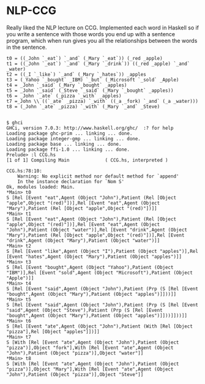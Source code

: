 NLP-CCG
=======

Really liked the NLP lecture on CCG. Implemented each word in Haskell so if you write a sentence with those words you end up with a sentence program, which when run gives you all the relationships between the words in the sentence.


    t0 = ((_John `_eat`) `_and` (_Mary `_eat`)) (_red _apple)
    t1 = ((_John `_eat`) `_and` (_Mary `_drink`)) ((_red _apple) `_and` _water)
    t2 = ((_I `_like`) `_and` (_Mary `_hates`)) _apples
    t3 = (_Yahoo `_bought` _IBM) `_but` (_Microsoft `_sold` _Apple)
    t4 = _John `_said` (_Mary `_bought` _apples)
    t5 = _John `_said` (_Steve `_said` (_Mary `_bought` _apples))
    t6 = _John `_ate` (_pizza `_with` _apples)
    t7 =_John \\ ((`_ate` _pizza) `_with` ((_a _fork) `_and` (_a _water)))
    t8 = (_John `_ate` _pizza) `_with` (_Mary `_and` _Steve)


    $ ghci
    GHCi, version 7.0.3: http://www.haskell.org/ghc/  :? for help
    Loading package ghc-prim ... linking ... done.
    Loading package integer-gmp ... linking ... done.
    Loading package base ... linking ... done.
    Loading package ffi-1.0 ... linking ... done.
    Prelude> :l CCG.hs
    [1 of 1] Compiling Main             ( CCG.hs, interpreted )

    CCG.hs:78:10:
        Warning: No explicit method nor default method for `append'
        In the instance declaration for `Nom S'
    Ok, modules loaded: Main.
    *Main> t0
    S [Rel [Event "eat",Agent (Object "John"),Patient (Rel [Object "apple",Object "(red)"])],Rel [Event "eat",Agent (Object "Mary"),Patient (Rel [Object "apple",Object "(red)"])]]
    *Main> t1
    S [Rel [Event "eat",Agent (Object "John"),Patient (Rel [Object "apple",Object "(red)"])],Rel [Event "eat",Agent (Object "John"),Patient (Object "water")],Rel [Event "drink",Agent (Object "Mary"),Patient (Rel [Object "apple",Object "(red)"])],Rel [Event "drink",Agent (Object "Mary"),Patient (Object "water")]]
    *Main> t2
    S [Rel [Event "like",Agent (Object "I"),Patient (Object "apples")],Rel [Event "hates",Agent (Object "Mary"),Patient (Object "apples")]]
    *Main> t3
    S [Rel [Event "bought",Agent (Object "Yahoo"),Patient (Object "IBM")],Rel [Event "sold",Agent (Object "Microsoft"),Patient (Object "Apple")]]
    *Main> t4
    S [Rel [Event "said",Agent (Object "John"),Patient (Prp (S [Rel [Event "bought",Agent (Object "Mary"),Patient (Object "apples")]]))]]
    *Main> t5
    S [Rel [Event "said",Agent (Object "John"),Patient (Prp (S [Rel [Event "said",Agent (Object "Steve"),Patient (Prp (S [Rel [Event "bought",Agent (Object "Mary"),Patient (Object "apples")]]))]]))]]
    *Main> t6
    S [Rel [Event "ate",Agent (Object "John"),Patient (With [Rel [Object "pizza"],Rel [Object "apples"]])]]
    *Main> t7
    S [With [Rel [Event "ate",Agent (Object "John"),Patient (Object "pizza")],Object "fork"],With [Rel [Event "ate",Agent (Object "John"),Patient (Object "pizza")],Object "water"]]
    *Main> t8
    S [With [Rel [Event "ate",Agent (Object "John"),Patient (Object "pizza")],Object "Mary"],With [Rel [Event "ate",Agent (Object "John"),Patient (Object "pizza")],Object "Steve"]]